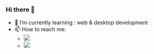 ### Hi there 👋

- 🌱 I’m currently learning : web & desktop development
- 📫 How to reach me:
  -  <a href="https://www.instagram.com/qq_iq"><img wdith="20" src="https://img.shields.io/badge/Instagram-E4405F?style=for-the-badge&logo=instagram&logoColor=white"/></a>
  -  <a href="https://www.youtube.com/c/JUSTSAIF/videos"><img wdith="20" style="border-radius=10px" src="https://img.shields.io/badge/YouTube-FF0000?style=for-the-badge&logo=youtube&logoColor=white"/></a>

